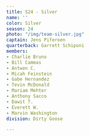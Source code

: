 ```yaml
---
title: S24 - Silver
name: ''
color: Silver
season: 24
photo: "/img/team-silver.jpg"
captain: Jens Piferoen
quarterback: Garrett Schiponi
members:
- Charlie Bruno
- Bill Cammas
- Antwon C.
- Micah Feinstein
- Gabe Hernandez
- Tevin McDonald
- Mariam Mehter
- Anthony Sacco
- Dawit T.
- Everett W.
- Marvin Washington
division: Dirty Goose

---
```

